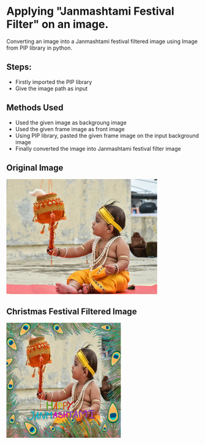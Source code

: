 # Applying "Janmashtami Festival Filter" on an image.

Converting an image into a Janmashtami festival filtered image using Image from PIP library in python.

## Steps:
* Firstly imported the PIP library 
* Give the image path as input

## Methods Used
* Used the given image as backgroung image
* Used the given frame image as front image
* Using PIP library, pasted the given frame image on the input background image 
* Finally converted the image into Janmashtami festival filter image


## Original Image
<img src="Images/Image.jpg" height="300px">

## Christmas Festival Filtered Image
<img src="Images/Janmashtami Festival Filtered Image.png" height="300px">

